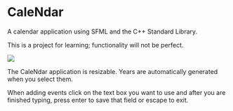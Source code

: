 # CaleNdar
A calendar application using SFML and the C++ Standard Library.

This is a project for learning; functionality will not be perfect.

![](demo.gif)


The CaleNdar application is resizable.
Years are automatically generated when you select them.

When adding events click on the text box you want to use and after you are finished typing, press enter to save that field or escape to exit.
